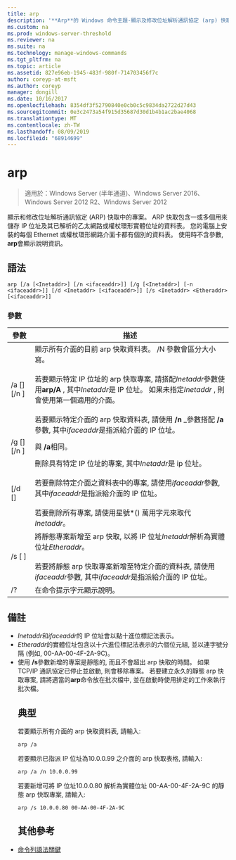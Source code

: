 ```yaml
---
title: arp
description: '**Arp**的 Windows 命令主題-顯示及修改位址解析通訊協定 (arp) 快取中用來儲存 IP 位址及其已解析之實體位址的專案。'
ms.custom: na
ms.prod: windows-server-threshold
ms.reviewer: na
ms.suite: na
ms.technology: manage-windows-commands
ms.tgt_pltfrm: na
ms.topic: article
ms.assetid: 827e96eb-1945-483f-980f-714703456f7c
author: coreyp-at-msft
ms.author: coreyp
manager: dongill
ms.date: 10/16/2017
ms.openlocfilehash: 8354df3f52790840e0cb0c5c9834da2722d27d43
ms.sourcegitcommit: 0e3c2473a54f915d35687d30d1b4b1ac2bae4068
ms.translationtype: MT
ms.contentlocale: zh-TW
ms.lasthandoff: 08/09/2019
ms.locfileid: "68914699"
---
```

# <a name="arp"></a>arp

>適用於：Windows Server (半年通道)、Windows Server 2016、Windows Server 2012 R2、Windows Server 2012

顯示和修改位址解析通訊協定 (ARP) 快取中的專案。 ARP 快取包含一或多個用來儲存 IP 位址及其已解析的乙太網路或權杖環形實體位址的資料表。 您的電腦上安裝的每個 Ethernet 或權杖環形網路介面卡都有個別的資料表。 使用時不含參數, **arp**會顯示說明資訊。
## <a name="syntax"></a>語法
```
arp [/a [<Inetaddr>] [/n <ifaceaddr>]] [/g [<Inetaddr>] [-n <ifaceaddr>]] [/d <Inetaddr> [<ifaceaddr>]] [/s <Inetaddr> <Etheraddr> [<ifaceaddr>]]
```
### <a name="parameters"></a>參數

|                參數                |                                                                                                                                                                                                                                                               描述                                                                                                                                                                                                                                                               |
|-----------------------------------------|-----------------------------------------------------------------------------------------------------------------------------------------------------------------------------------------------------------------------------------------------------------------------------------------------------------------------------------------------------------------------------------------------------------------------------------------------------------------------------------------------------------------------------------------|
|    /a [<Inetaddr>] [/n <ifaceaddr>]     | 顯示所有介面的目前 arp 快取資料表。 /N 參數會區分大小寫。<br /><br />若要顯示特定 IP 位址的 arp 快取專案, 請搭配*Inetaddr*參數使用**arp/A** , 其中*Inetaddr*是 IP 位址。 如果未指定*Inetaddr* , 則會使用第一個適用的介面。<br /><br />若要顯示特定介面的 arp 快取資料表, 請使用 **/n** _參數搭配 **/a**參數, 其中*ifaceaddr*是指派給介面的 IP 位址。 |
|    /g [<Inetaddr>] [/n <ifaceaddr>]     |                                                                                                                                                                                                                                                          與 **/a**相同。                                                                                                                                                                                                                                                           |
|      [/d <Inetaddr> [<ifaceaddr>]       |                                                                                           刪除具有特定 IP 位址的專案, 其中*Inetaddr*是 ip 位址。<br /><br />若要刪除特定介面之資料表中的專案, 請使用*ifaceaddr*參數, 其中*ifaceaddr*是指派給介面的 IP 位址。<br /><br />若要刪除所有專案, 請使用星號\*() 萬用字元來取代*Inetaddr*。                                                                                           |
| /s <Inetaddr> [<Etheraddr> ]<ifaceaddr> |                                                                                                                     將靜態專案新增至 arp 快取, 以將 IP 位址*Inetaddr*解析為實體位址*Etheraddr*。<br /><br />若要將靜態 arp 快取專案新增至特定介面的資料表, 請使用*ifaceaddr*參數, 其中*ifaceaddr*是指派給介面的 IP 位址。                                                                                                                     |
|                   /?                    |                                                                                                                                                                                                                                                  在命令提示字元顯示說明。                                                                                                                                                                                                                                                   |

## <a name="remarks"></a>備註
- *Inetaddr*和*ifaceaddr*的 IP 位址會以點十進位標記法表示。
- *Etheraddr*的實體位址包含以十六進位標記法表示的六個位元組, 並以連字號分隔 (例如, 00-AA-00-4F-2A-9C)。
- 使用 **/s**參數新增的專案是靜態的, 而且不會超出 arp 快取的時間。 如果 TCP/IP 通訊協定已停止並啟動, 則會移除專案。 若要建立永久的靜態 arp 快取專案, 請將適當的**arp**命令放在批次檔中, 並在啟動時使用排定的工作來執行批次檔。
  ## <a name="BKMK_Examples"></a>典型
  若要顯示所有介面的 arp 快取資料表, 請輸入:
  ```
  arp /a
  ```
  若要顯示已指派 IP 位址為10.0.0.99 之介面的 arp 快取表格, 請輸入:
  ```
  arp /a /n 10.0.0.99
  ```
  若要新增可將 IP 位址10.0.0.80 解析為實體位址 00-AA-00-4F-2A-9C 的靜態 arp 快取專案, 請輸入:
  ```
  arp /s 10.0.0.80 00-AA-00-4F-2A-9C 
  ```
  ## <a name="additional-references"></a>其他參考
- [命令列語法關鍵](command-line-syntax-key.md)
